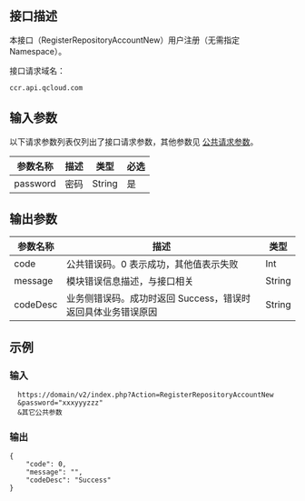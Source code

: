 ## 接口描述

本接口（RegisterRepositoryAccountNew）用户注册（无需指定 Namespace）。 

接口请求域名：
```
ccr.api.qcloud.com
```

## 输入参数

以下请求参数列表仅列出了接口请求参数，其他参数见 [公共请求参数](https://intl.cloud.tencent.com/document/api/457/9463)。

| 参数名称 | 描述 | 类型   | 必选 |
| -------- | ---- | ------ | ---- |
| password | 密码 | String | 是   |

## 输出参数

| 参数名称 | 描述                                                         | 类型   |
| -------- | ------------------------------------------------------------ | ------ |
| code     | 公共错误码。0 表示成功，其他值表示失败                        | Int    |
| message  | 模块错误信息描述，与接口相关                                 | String |
| codeDesc | 业务侧错误码。成功时返回 Success，错误时返回具体业务错误原因 | String |



## 示例

### 输入

```
  https://domain/v2/index.php?Action=RegisterRepositoryAccountNew
  &password="xxxyyyzzz"
  &其它公共参数
```

### 输出

```
{
    "code": 0,
    "message": "",
    "codeDesc": "Success"
}
```
